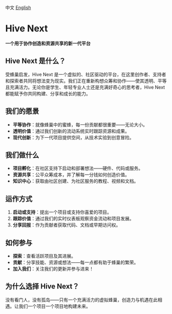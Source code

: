 中文 [English](README.md)

# Hive Next  
**一个用于协作创造和资源共享的新一代平台**  

## Hive Next 是什么？  
受蜂巢启发，Hive Next 是一个虚拟的、社区驱动的平台，在这里创作者、支持者和探索者共同将想法变为现实。我们正在重新构想众筹和协作——使其透明、平等且充满活力。无论你是学生、年轻专业人士还是充满好奇心的思考者，Hive Next 都能赋予你共同构建、分享和成长的能力。

## 我们的愿景  
- **平等协作**：就像蜂巢中的蜜蜂，每一份贡献都很重要——无论大小。  
- **透明价值**：通过我们创新的流动系统实时跟踪资源和成果。  
- **现代创新**：为下一代项目提供空间，从技术实验到创意冒险。  

## 我们做什么  
- **项目孵化**：在社区支持下启动和部署想法——硬件、代码或服务。  
- **资源共享**：公平众筹成本，并了解每一分钱如何创造价值。  
- **知识中心**：获取由社区创建、为社区服务的教程、视频和文档。  

## 运作方式  
1. **启动或支持**：提出一个项目或支持你喜爱的项目。  
2. **跟踪价值**：通过我们的实时仪表板观察资金流动和项目发展。  
3. **分享回报**：作为贡献者获取代码、文档或早期访问权。  

## 如何参与  
- **探索**：查看活跃项目及其进展。  
- **贡献**：分享技能、资源或想法——每一点都有助于蜂巢的繁荣。  
- **加入我们**：关注我们的更新并参与进来！  

## 为什么选择 Hive Next？  
没有看门人，没有孤岛——只有一个充满活力的虚拟蜂巢，创造力与机遇在此相遇。让我们一个项目一个项目地构建未来。

